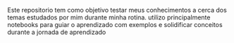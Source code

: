 Este repositorio tem como objetivo testar meus conhecimentos a cerca dos temas estudados por mim durante minha rotina. utilizo principalmente notebooks para guiar o aprendizado com exemplos e solidificar conceitos durante a jornada de aprendizado
